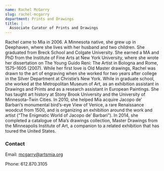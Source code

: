 ```yaml
---
name: Rachel McGarry
slug: rachel-mcgarry
department: Prints and Drawings
title: |
  Associate Curator of Prints and Drawings
---
```


Rachel came to Mia in 2006. A Minnesota native, she grew up in Deephaven, where she lives with her husband and two children. She graduated from Breck School and Colgate University. She earned a MA and PhD from the Institute of Fine Arts at New York University, where she wrote her dissertation on The Young Guido Reni: The Artist in Bologna and Rome, 1575–1605 (2007). While her first love is Old Master drawings, Rachel was drawn to the art of engraving when she worked for two years after college in the Silver Department at Christie’s New York. While in graduate school, she worked at the Metropolitan Museum of Art, as an exhibition assistant in Drawings and Prints and as a research assistant in European Paintings. She has taught art history at Stony Brook University and the University of Minnesota–Twin Cities. In 2010, she helped Mia acquire Jacopo de’ Barbari’s monumental bird’s-eye View of Venice, a rare Renaissance woodcut from 1500, and is organizing an exhibition around the work and artist (“The Enigmatic World of Jacopo de’ Barbari”). In 2014, she completed a catalogue of Mia’s drawings collection, Master Drawings from the Minneapolis Institute of Art, a companion to a related exhibition that has toured the United States.

### Contact

Email: [mcgarry@artsmia.org](mailto:mcgarry@artsmia.org)

Phone: 612.870.3105
